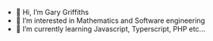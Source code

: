 - 👋 Hi, I’m Gary Griffiths
- 👀 I’m interested in Mathematics and Software engineering
- 🌱 I’m currently learning Javascript, Typerscript, PHP etc...

<!---
garyg-3/garyg-3 is a ✨ special ✨ repository because its `README.md` (this file) appears on your GitHub profile.
You can click the Preview link to take a look at your changes.
--->
